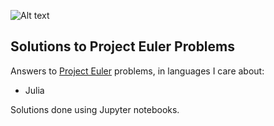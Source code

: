![Alt text](https://projecteuler.net/profile/buruzaemon.png "hello, world")

## Solutions to Project Euler Problems ##

Answers to [Project Euler](https://projecteuler.net/) problems, in languages I care about:

* Julia

Solutions done using Jupyter notebooks.

